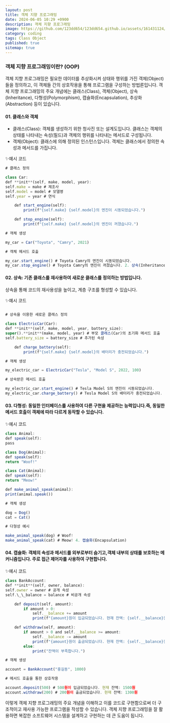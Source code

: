```yaml
---
layout: post
title: 객체 지향 프로그래밍
date: 2024-06-05 10:29 +0900
description: 객체 지향 프로그래밍
image: https://github.com/123dd654/123dd654.github.io/assets/161431124/be6ff23b-f5fd-4450-8a96-bc7d203324b4
category: coding
tags: Class Object
published: true
sitemap: true
---
```


### 객체 지향 프로그래밍이란? (OOP)

객체 지향 프로그래밍은 필요한 데이터를 추상화시켜 상태와 행위를 가진 객체(Object)들을 정의하고,
이 객체들 간의 상호작용을 통해 프로그램을 구성하는 방법론입니다.
객체 지향 프로그래밍의 주요 개념에는 클래스(Class), 객체(Object), 상속(Inheritance),
다형성(Polymorphism), 캡슐화(Encapsulation), 추상화(Abstraction) 등이 있습니다.

#### 01. 클래스와 객체

- 클래스(Class): 객체를 생성하기 위한 청사진 또는 설계도입니다.
  클래스는 객체의 상태를 나타내는 속성(필드)과 객체의 행위를 나타내는 메서드로 구성됩니다.
- 객체(Object): 클래스에 의해 정의된 인스턴스입니다. 객체는 클래스에서 정의한 속성과 메서드를 가집니다.

✨예시 코드

```javascript
# 클래스 정의

class Car:
def **init**(self, make, model, year):
self.make = make # 제조사
self.model = model # 모델명
self.year = year # 연식

    def start_engine(self):
        print(f"{self.make} {self.model}의 엔진이 시동되었습니다.")

    def stop_engine(self):
        print(f"{self.make} {self.model}의 엔진이 꺼졌습니다.")

# 객체 생성

my_car = Car("Toyota", "Camry", 2021)

# 객체 메서드 호출

my_car.start_engine() # Toyota Camry의 엔진이 시동되었습니다.
my_car.stop_engine() # Toyota Camry의 엔진이 꺼졌습니다. 2. 상속(Inheritance)
```

#### 02. 상속: 기존 클래스를 재사용하여 새로운 클래스를 정의하는 방법입니다.

상속을 통해 코드의 재사용성을 높이고, 계층 구조를 형성할 수 있습니다.

✨예시 코드

```javascript

# 상속을 이용한 새로운 클래스 정의

class ElectricCar(Car):
def **init**(self, make, model, year, battery_size):
super().**init**(make, model, year) # 부모 클래스(Car)의 초기화 메서드 호출
self.battery_size = battery_size # 추가된 속성

    def charge_battery(self):
        print(f"{self.make} {self.model}의 배터리가 충전되었습니다.")

# 객체 생성

my_electric_car = ElectricCar("Tesla", "Model S", 2022, 100)

# 상속받은 메서드 호출

my_electric_car.start_engine() # Tesla Model S의 엔진이 시동되었습니다.
my_electric_car.charge_battery() # Tesla Model S의 배터리가 충전되었습니다. 3. 다형성(Polymorphism)
```

#### 03. 다형성: 동일한 인터페이스를 사용하여 다른 구현을 제공하는 능력입니다.즉, 동일한 메서드 호출이 객체에 따라 다르게 동작할 수 있습니다.

✨예시 코드

```javascript
class Animal:
def speak(self):
pass

class Dog(Animal):
def speak(self):
return "Woof!"

class Cat(Animal):
def speak(self):
return "Meow!"

def make_animal_speak(animal):
print(animal.speak())

# 객체 생성

dog = Dog()
cat = Cat()

# 다형성 예시

make_animal_speak(dog) # Woof!
make_animal_speak(cat) # Meow! 4. 캡슐화(Encapsulation)
```

#### 04. 캡슐화: 객체의 속성과 메서드를 외부로부터 숨기고,객체 내부의 상태를 보호하는 메커니즘입니다. 주로 접근 제어자를 사용하여 구현합니다.

✨예시 코드

```javascript
class BankAccount:
def **init**(self, owner, balance):
self.owner = owner # 공개 속성
self.\_\_balance = balance # 비공개 속성

    def deposit(self, amount):
        if amount > 0:
            self.__balance += amount
            print(f"{amount}원이 입금되었습니다. 현재 잔액: {self.__balance}원")

    def withdraw(self, amount):
        if amount > 0 and self.__balance >= amount:
            self.__balance -= amount
            print(f"{amount}원이 출금되었습니다. 현재 잔액: {self.__balance}원")
        else:
            print("잔액이 부족합니다.")

# 객체 생성

account = BankAccount("홍길동", 1000)

# 메서드 호출을 통한 상호작용

account.deposit(500) # 500원이 입금되었습니다. 현재 잔액: 1500원
account.withdraw(200) # 200원이 출금되었습니다. 현재 잔액: 1300원
```

이렇게 객체 지향 프로그래밍의 주요 개념을 이해하고 이를 코드로 구현함으로써 더 구조적이고 재사용 가능한 프로그램을 작성할 수 있습니다.
객체 지향 프로그래밍을 잘 활용하면 복잡한 소프트웨어 시스템을 설계하고 구현하는 데 큰 도움이 됩니다.
